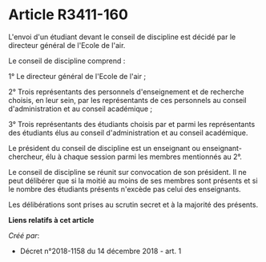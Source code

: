 # Article R3411-160

L'envoi d'un étudiant devant le conseil de discipline est décidé par le directeur général de l'Ecole de l'air.

Le conseil de discipline comprend :

1° Le directeur général de l'Ecole de l'air ;

2° Trois représentants des personnels d'enseignement et de recherche choisis, en leur sein, par les représentants de ces
personnels au conseil d'administration et au conseil académique ;

3° Trois représentants des étudiants choisis par et parmi les représentants des étudiants élus au conseil d'administration et
au conseil académique.

Le président du conseil de discipline est un enseignant ou enseignant-chercheur, élu à chaque session parmi les membres
mentionnés au 2°.

Le conseil de discipline se réunit sur convocation de son président. Il ne peut délibérer que si la moitié au moins de ses
membres sont présents et si le nombre des étudiants présents n'excède pas celui des enseignants.

Les délibérations sont prises au scrutin secret et à la majorité des présents.

**Liens relatifs à cet article**

_Créé par_:

  - Décret n°2018-1158 du 14 décembre 2018 - art. 1
